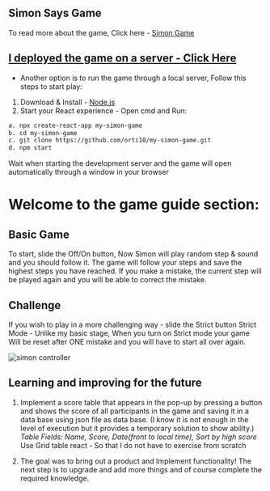 ## Simon Says Game

To read more about the game, Click here - [Simon Game](https://en.wikipedia.org/wiki/Simon_(game))
 
## [I deployed the game on a server - Click Here](https://simongameortal.000webhostapp.com/) 

- Another option is to run the game through a local server, 
Follow this steps to start play:
1. Download & Install - [Node.js](https://nodejs.org/en/download/) 
2. Start your React experience - Open cmd and Run:
```sh
a. npx create-react-app my-simon-game
b. cd my-simon-game
c. git clone https://github.com/orti10/my-simon-game.git
d. npm start
```
Wait when starting the development server and the game will open automatically through a window in your browser 


# Welcome to the game guide section:
## Basic Game
To start, slide the Off/On button, Now Simon will play random step & sound and you should follow it.
The game will follow your steps and save the highest steps you have reached.
If you make a mistake, the current step will be played again and you will be able to correct the mistake.

## Challenge
If you wish to play in a more challenging way - slide the Strict button
Strict Mode - Unlike my basic stage, When you turn on Strict mode your game Will be reset after ONE mistake
and you will have to start all over again.

![simon controller](https://user-images.githubusercontent.com/44768171/133905399-862a611f-f793-4609-b4b6-c1056805e559.png)

## Learning and improving for the future
1. Implement a score table that appears in the pop-up by pressing a button and shows the score of all participants in the game
and saving it in a data base using json file as data base. 
(I know it is not enough in the level of execution but it provides a temporary solution to show ability.)
*Table Fields: Name, Score, Date(front to local time), Sort by high score*
Use Grid table react - So that I do not have to exercise from scratch

2. The goal was to bring out a product and Implement functionality!
   The next step is to upgrade and add more things and of course complete the required knowledge.

